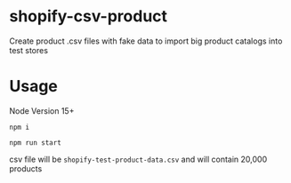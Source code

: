# shopify-csv-product

Create product .csv files with fake data to import big product catalogs into test stores

# Usage

Node Version 15+

`npm i`

`npm run start`

csv file will be `shopify-test-product-data.csv` and will contain 20,000 products
